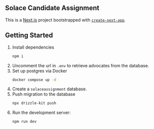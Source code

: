 ## Solace Candidate Assignment

This is a [Next.js](https://nextjs.org/) project bootstrapped with [`create-next-app`](https://github.com/vercel/next.js/tree/canary/packages/create-next-app).

## Getting Started

1. Install dependencies
    ```bash
    npm i
    ```
2. Uncomment the url in `.env` to retrieve advocates from the database.
3. Set up postgres via Docker
    ```bash
    docker compose up -d
    ```
4. Create a `solaceassignment` database.
5. Push migration to the database
    ```bash
    npx drizzle-kit push
    ```
6. Run the development server:
    ```bash
    npm run dev
    ```
